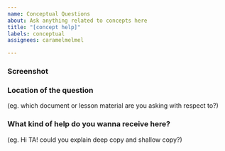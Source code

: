 ```yaml
---
name: Conceptual Questions
about: Ask anything related to concepts here
title: "[concept help]"
labels: conceptual
assignees: caramelmelmel

---
```


### Screenshot 

### Location of the question
(eg. which document or lesson material are you asking with respect to?)

### What kind of help do you wanna receive here?
(eg. Hi TA! could you explain deep copy and shallow copy?)
